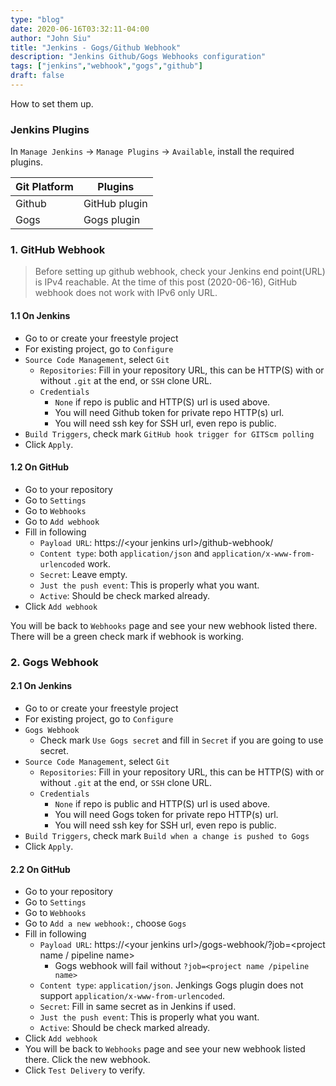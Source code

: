 ```yaml
---
type: "blog"
date: 2020-06-16T03:32:11-04:00
author: "John Siu"
title: "Jenkins - Gogs/Github Webhook"
description: "Jenkins Github/Gogs Webhooks configuration"
tags: ["jenkins","webhook","gogs","github"]
draft: false
---
```

How to set them up.
<!--more-->

### Jenkins Plugins

In `Manage Jenkins` -> `Manage Plugins` -> `Available`, install the required plugins.

Git Platform|Plugins
---|---
Github|GitHub plugin
Gogs|Gogs plugin

### 1. GitHub Webhook

> Before setting up github webhook, check your Jenkins end point(URL) is IPv4 reachable. At the time of this post (2020-06-16), GitHub webhook does not work with IPv6 only URL.

#### 1.1 On Jenkins

- Go to or create your freestyle project
- For existing project, go to `Configure`
- `Source Code Management`, select `Git`
  - `Repositories`: Fill in your repository URL, this can be HTTP(S) with or without `.git` at the end, or `SSH` clone URL.
  - `Credentials`
    - `None` if repo is public and HTTP(S) url is used above.
    - You will need Github token for private repo HTTP(s) url.
    - You will need ssh key for SSH url, even repo is public.
- `Build Triggers`, check mark `GitHub hook trigger for GITScm polling`
- Click `Apply`.

#### 1.2 On GitHub

- Go to your repository
- Go to `Settings`
- Go to `Webhooks`
- Go to `Add webhook`
- Fill in following
  - `Payload URL`: https://\<your jenkins url\>/github-webhook/
  - `Content type`: both `application/json` and `application/x-www-from-urlencoded` work.
  - `Secret`: Leave empty.
  - `Just the push event`: This is properly what you want.
  - `Active`: Should be check marked already.
- Click `Add webhook`

You will be back to `Webhooks` page and see your new webhook listed there. There will be a green check mark if webhook is working.

### 2. Gogs Webhook

#### 2.1 On Jenkins

- Go to or create your freestyle project
- For existing project, go to `Configure`
- `Gogs Webhook`
  - Check mark `Use Gogs secret` and fill in `Secret` if you are going to use secret.
- `Source Code Management`, select `Git`
  - `Repositories`: Fill in your repository URL, this can be HTTP(S) with or without `.git` at the end, or `SSH` clone URL.
  - `Credentials`
    - `None` if repo is public and HTTP(S) url is used above.
    - You will need Gogs token for private repo HTTP(s) url.
    - You will need ssh key for SSH url, even repo is public.
- `Build Triggers`, check mark `Build when a change is pushed to Gogs`
- Click `Apply`.

#### 2.2 On GitHub

- Go to your repository
- Go to `Settings`
- Go to `Webhooks`
- Go to `Add a new webhook:`, choose `Gogs`
- Fill in following
  - `Payload URL`: https://\<your jenkins url\>/gogs-webhook/?job=\<project name / pipeline name\>
    - Gogs webhook will fail without `?job=<project name /pipeline name>`
  - `Content type`: `application/json`. Jenkings Gogs plugin does not support `application/x-www-from-urlencoded`.
  - `Secret`: Fill in same secret as in Jenkins if used.
  - `Just the push event`: This is properly what you want.
  - `Active`: Should be check marked already.
- Click `Add webhook`
- You will be back to `Webhooks` page and see your new webhook listed there. Click the new webhook.
- Click `Test Delivery` to verify.
